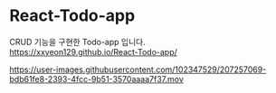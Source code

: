 # React-Todo-app
CRUD 기능을 구현한 Todo-app 입니다.  
https://xxyeon129.github.io/React-Todo-app/  
  
  



https://user-images.githubusercontent.com/102347529/207257069-bdb61fe8-2393-4fcc-9b51-3570aaaa7f37.mov


